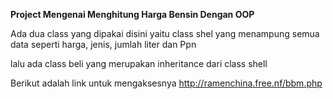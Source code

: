 **Project Mengenai Menghitung Harga Bensin Dengan OOP**


Ada dua class yang dipakai disini yaitu class shel yang menampung semua data seperti harga, jenis, jumlah liter dan Ppn


lalu ada class beli yang merupakan inheritance dari class shell


Berikut adalah link untuk mengaksesnya
http://ramenchina.free.nf/bbm.php
